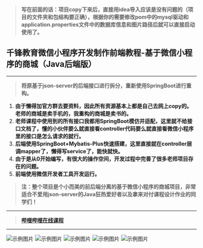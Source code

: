 > **写在前面的话：项目copy下来后，直接用idea导入应该是没有问题的（项目的文件夹和包结构要正确），根据你的需要修改pom中的mysql驱动和application.properties文件中的数据库信息和图片路径后就可以直接启动使用了。**
## 千锋教育微信小程序开发制作前端教程-基于微信小程序的商城（Java后端版）
***
> **将原基于json-server的后端接口进行拆分，重新使用SpringBoot进行重构。**
1. **由于懒得加官方群去要资料，因此所有资源基本上都是自己去网上copy的。老师的商城是卖手机的，我重构的商城是卖书的。**
2. **老师课程中使用到的所有接口我都用SpringBoot模仿并适配，这里就不给接口文档了，懂的小伙伴要么就直接看controller代码要么就直接看微信小程序里的接口是怎么请求的就行。**      
3. **后端使用SpringBoot+Mybatis-Plus快速搭建，这里直接就在controller层调mapper了，懒得写service了，能快就快。**        
4. **由于是从0开始编写，有很大的操作空间，开发过程中完善了很多老师项目存在的问题。** 
5.  **前端使用微信开发者工具开发运行。**          

> **注：整个项目是个小而美的前后端分离的基于微信小程序的商城项目，非常适合不爱用json-server的Java狂热爱好者以及拿来对付课程设计作业的同学们！**
***

> **[哔哩哔哩在线课程](https://www.bilibili.com/video/BV1yf4y1E7MH?p=48&vd_source=b03bfffc44ef99d2c8a183e364f3ef9d)**
***
![示例图片](https://github.com/DragonLog/wxMiniProgramForMall/blob/main/pictureForExample/show1.jpg)
![示例图片](https://github.com/DragonLog/wxMiniProgramForMall/blob/main/pictureForExample/show2.jpg)
![示例图片](https://github.com/DragonLog/wxMiniProgramForMall/blob/main/pictureForExample/show3.jpg)
![示例图片](https://github.com/DragonLog/wxMiniProgramForMall/blob/main/pictureForExample/show4.jpg)
![示例图片](https://github.com/DragonLog/wxMiniProgramForMall/blob/main/pictureForExample/show5.jpg)
